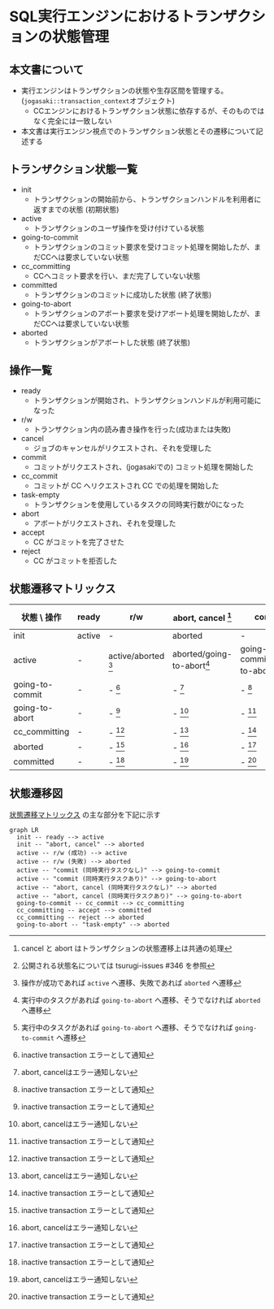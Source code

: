 # SQL実行エンジンにおけるトランザクションの状態管理

## 本文書について

- 実行エンジンはトランザクションの状態や生存区間を管理する。(`jogasaki::transaction_context`オブジェクト) 
  - CCエンジンにおけるトランザクション状態に依存するが、そのものではなく完全には一致しない
- 本文書は実行エンジン視点でのトランザクション状態とその遷移について記述する

## トランザクション状態一覧

* init
  * トランザクションの開始前から、トランザクションハンドルを利用者に返すまでの状態 (初期状態)
* active
  * トランザクションのユーザ操作を受け付けている状態
* going-to-commit 
  * トランザクションのコミット要求を受けコミット処理を開始したが、まだCCへは要求していない状態
* cc_committing
  * CCへコミット要求を行い、まだ完了していない状態
* committed
  * トランザクションのコミットに成功した状態 (終了状態)
* going-to-abort
  * トランザクションのアボート要求を受けアボート処理を開始したが、まだCCへは要求していない状態
* aborted
  * トランザクションがアボートした状態 (終了状態)

## 操作一覧

* ready
  * トランザクションが開始され、トランザクションハンドルが利用可能になった
* r/w
  * トランザクション内の読み書き操作を行った(成功または失敗)
* cancel
  * ジョブのキャンセルがリクエストされ、それを受理した
* commit
  * コミットがリクエストされ、(jogasakiでの) コミット処理を開始した
* cc_commit
  * コミットが CC へリクエストされ CC での処理を開始した
* task-empty
  * トランザクションを使用しているタスクの同時実行数が0になった
* abort
  * アボートがリクエストされ、それを受理した
* accept
  * CC がコミットを完了させた
* reject
  * CC がコミットを拒否した

## 状態遷移マトリックス

| 状態 \ 操作         | ready  | r/w                 | abort, cancel [^6]         | commit                              | cc_commit  | accept    | reject  | task-empty | 公開される状態名 [^7] |
|-----------------|--------|---------------------|----------------------------|-------------------------------------|------------|-----------|---------|------------|----------------------------| 
| init            | active | -                   | aborted                    | -                                   | -          | -         | -       | -          | -                          |
| active          | -      | active/aborted [^4] | aborted/going-to-abort[^1] | going-to-commit/going-to-abort [^5] | -          |           | -       | -          | RUNNING                |
| going-to-commit | -      | - [^2]              | - [^3]                     | - [^2]                              | cc_committing | -         | -       | -          | COMMITTING             |
| going-to-abort  | -      | - [^2]              | - [^3]                     | - [^2]                              | -          | -         | -       | aborted    | ABORTING               |
| cc_committing      | -      | - [^2]              | - [^3]                     | - [^2]                              | -          | committed | aborted | -          | COMMITTING             |
| aborted         | -      | - [^2]              | - [^3]                     | - [^2]                              | -          | -         | -       | -          | ABORTED                |
| committed       | -      | - [^2]              | - [^3]                     | - [^2]                              | -          | -         | -       | -          | AVAILABLE/STORED       |

[^1]: 実行中のタスクがあれば `going-to-abort` へ遷移、そうでなければ `aborted` へ遷移

[^2]: inactive transaction エラーとして通知

[^3]: abort, cancelはエラー通知しない

[^4]: 操作が成功であれば `active` へ遷移、失敗であれば `aborted` へ遷移

[^5]: 実行中のタスクがあれば `going-to-abort` へ遷移、そうでなければ `going-to-commit` へ遷移

[^6]: cancel と abort はトランザクションの状態遷移上は共通の処理

[^7]: 公開される状態名については tsurugi-issues #346 を参照

## 状態遷移図

[状態遷移マトリックス](#状態遷移マトリックス) の主な部分を下記に示す

```mermaid
graph LR
  init -- ready --> active
  init -- "abort, cancel" --> aborted
  active -- r/w (成功) --> active
  active -- r/w (失敗) --> aborted
  active -- "commit (同時実行タスクなし)" --> going-to-commit
  active -- "commit (同時実行タスクあり)" --> going-to-abort
  active -- "abort, cancel (同時実行タスクなし)" --> aborted
  active -- "abort, cancel (同時実行タスクあり)" --> going-to-abort
  going-to-commit -- cc_commit --> cc_committing
  cc_committing -- accept --> committed
  cc_committing -- reject --> aborted
  going-to-abort -- "task-empty" --> aborted
```